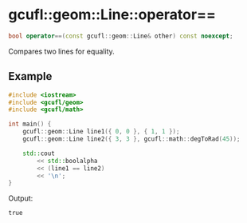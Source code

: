 # gcufl::geom::Line::operator==
```cpp
bool operator==(const gcufl::geom::Line& other) const noexcept;
```
Compares two lines for equality.
## Example
```cpp
#include <iostream>
#include <gcufl/geom>
#include <gcufl/math>

int main() {
	gcufl::geom::Line line1({ 0, 0 }, { 1, 1 });
	gcufl::geom::Line line2({ 3, 3 }, gcufl::math::degToRad(45));

	std::cout
		<< std::boolalpha
		<< (line1 == line2)
		<< '\n';
}
```
Output:
```
true
```
